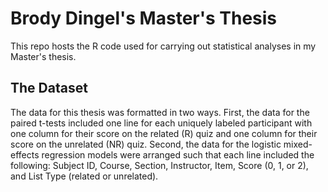 # Brody Dingel's Master's Thesis

This repo hosts the R code used for carrying out statistical analyses in my Master's thesis. 

## The Dataset

The data for this thesis was formatted in two ways. First, the data for the paired t-tests included one line for each uniquely labeled participant with one column for their score on the related (R) quiz and one column for their score on the unrelated (NR) quiz. Second, the data for the logistic mixed-effects regression models were arranged such that each line included the following: Subject ID, Course, Section, Instructor, Item, Score (0, 1, or 2), and List Type (related or unrelated).